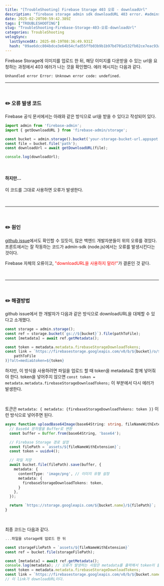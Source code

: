 ```yaml
---
title: "[TroubleShooting] Firebase Storage 403 오류 - downloadUrl"
description: "firebase storage admin sdk downloadURL 403 error. #adminsdk, #nodejs, #downloadURL, #storage 403, #download token"
date: 2025-02-20T00:59:42.389Z
tags: ["TROUBLESHOOTING"]
slug: "TroubleShooting-Firebase-Storage-403-오류-downloadUrl"
categories: TroubleShooting
velogSync:
  lastSyncedAt: 2025-08-19T08:36:49.931Z
  hash: "09ae6dcc804bdce3e64b54cfad55ffb03b9b1b97bd701e532fb02ce7eac93a33"
---
```


Firebase Storage에 이미지를 업로드 한 뒤, 해당 이미지를 다운받을 수 있는 url을 요청하는 과정에서 403 에러가 나는 것을 확인했다.
에러 메시지는 다음과 같다.
```
Unhandled error Error: Unknown error code: undefined.
```


---

<br>

### ✏️ 오류 발생 코드
Firebase 공식 문서에서는 아래와 같은 방식으로 url을 받을 수 있다고 작성되어 있다.
```typescript
import admin from 'firebase-admin';
import { getDownloadURL } from 'firebase-admin/storage';

const bucket = admin.storage().bucket('your-storage-bucket-url.appspot.com');
const file = bucket.file('path');
const downloadUrl = await getDownloadURL(file);

console.log(downloadUrl);
```

<br>

#### 하지만...
이 코드를 그대로 사용하면 오류가 발생한다.

<br>

---

<br>

### ✏️ 원인
<a href = "https://github.com/firebase/firebase-admin-node/issues/1352">github issue</a>에서도 확인할 수 있듯이, 많은 백엔드 개발자분들이 위의 오류를 겪었다. 
프론트에서는 잘 작동하는 코드가 admin-sdk (node.js)에서는 오류를 발생시킨다는 것이다.

Firebase 자체의 오류이고, <span style ="color:red">"downloadURL을 사용하지 말라!"</span>가 결론인 것 같다.

<br>

---

<br>

### ✏️ 해결방법

github issue에서 한 개발자가 다음과 같은 방식으로 downloadURL을 대체할 수 있다고 소개했다.

```ts
const storage = admin.storage();
const ref = storage.bucket(`gs://${bucket}`).file(pathToFile);
const [metadata] = await ref.getMetadata();

const token = metadata.metadata.firebaseStorageDownloadTokens;
const link = `https://firebasestorage.googleapis.com/v0/b/${bucket}/o/${encodeURIComponent(
    pathToFile
)}?alt=media&token=${token}
```

하지만, 이 방식을 사용하려면 파일을 업로드 할 때 token을 metadata로 함께 넣어줘야 한다.
token을 넣어주지 않으면 `const token = metadata.metadata.firebaseStorageDownloadTokens;` 이 부분에서 다시 에러가 발생한다.


<br>

토큰은 `metadata: { metadata: {firebaseStorageDownloadTokens: token }}` 이런 방식으로 넣어주면 된다.
```ts
async function uploadBase64Image(base64String: string, fileNameWithExtension: string) {
  // Base64 문자열을 Buffer로 변환
  const buffer = Buffer.from(base64String, 'base64');

  // Firebase Storage 경로 설정
  const filePath = `assets/${fileNameWithExtension}`;
  const token = uuidv4();

  // 파일 저장
  await bucket.file(filePath).save(buffer, {
    metadata: {
      contentType: 'image/png', // 이미지 유형 설정
      metadata: {
        firebaseStorageDownloadTokens: token,
      }
    },
  });

  return `https://storage.googleapis.com/${bucket.name}/${filePath}`;
}

```

<br>

최종 코드는 다음과 같다.

```ts
...파일을 storage에 업로드 한 뒤

const storageFilePath = `assets/${fileNameWithExtension}`
const ref = bucket.file(storageFilePath);

const [metadata] = await ref.getMetadata();
console.log(metadata); // 오류가 발생하는 사람은 metadata를 출력해서 token이 들어있는지 확인해보길 권한다.
const token = metadata.metadata.firebaseStorageDownloadTokens;
const link = `https://firebasestorage.googleapis.com/v0/b/${bucket.name}/o/${encodeURIComponent(storageFilePath)}?alt=media&token=${token}` 
// 이 link가 downloadURL이다.
```